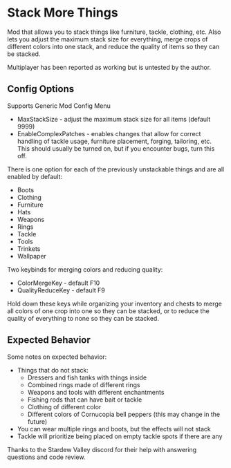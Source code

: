 # Stack More Things

Mod that allows you to stack things like furniture, tackle, clothing, etc. Also lets you adjust the maximum stack size for everything, merge crops of different colors into one stack, and reduce the quality of items so they can be stacked.

Multiplayer has been reported as working but is untested by the author.

## Config Options
Supports Generic Mod Config Menu

* MaxStackSize - adjust the maximum stack size for all items (default 9999)
* EnableComplexPatches - enables changes that allow for correct handling of tackle usage, furniture placement, forging, tailoring, etc. This should usually be turned on, but if you encounter bugs, turn this off.

There is one option for each of the previously unstackable things and are all enabled by default:
* Boots
* Clothing
* Furniture
* Hats
* Weapons
* Rings
* Tackle
* Tools
* Trinkets
* Wallpaper

Two keybinds for merging colors and reducing quality:
* ColorMergeKey - default F10
* QualityReduceKey - default F9

Hold down these keys while organizing your inventory and chests to merge all colors of one crop into one so they can be stacked, or to reduce the quality of everything to none so they can be stacked.

## Expected Behavior
Some notes on expected behavior:
* Things that do not stack:
  * Dressers and fish tanks with things inside
  * Combined rings made of different rings
  * Weapons and tools with different enchantments
  * Fishing rods that can have bait or tackle
  * Clothing of different color
  * Different colors of Cornucopia bell peppers (this may change in the future)
* You can wear multiple rings and boots, but the effects will not stack
* Tackle will prioritize being placed on empty tackle spots if there are any

Thanks to the Stardew Valley discord for their help with answering questions and code review.
